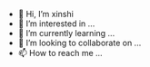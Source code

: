 - 👋 Hi, I’m xinshi
- 👀 I’m interested in ...
- 🌱 I’m currently learning ...
- 💞️ I’m looking to collaborate on ...
- 📫 How to reach me ...

<!---
xinshichew/xinshichew is a ✨ special ✨ repository because its `README.md` (this file) appears on your GitHub profile.
You can click the Preview link to take a look at your changes.
--->
